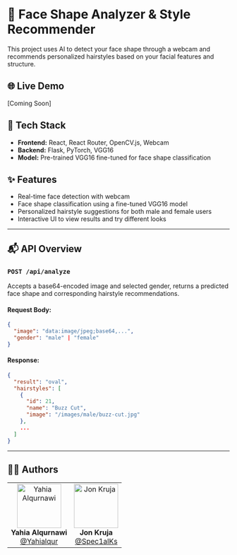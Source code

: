 # 🧠 Face Shape Analyzer & Style Recommender

This project uses AI to detect your face shape through a webcam and recommends personalized hairstyles based on your facial features and structure.

## 🌐 Live Demo
[Coming Soon]

## 🧩 Tech Stack

- **Frontend:** React, React Router, OpenCV.js, Webcam
- **Backend:** Flask, PyTorch, VGG16
- **Model:** Pre-trained VGG16 fine-tuned for face shape classification

## ✨ Features

- Real-time face detection with webcam
- Face shape classification using a fine-tuned VGG16 model
- Personalized hairstyle suggestions for both male and female users
- Interactive UI to view results and try different looks

---

## 📬 API Overview

### `POST /api/analyze`

Accepts a base64-encoded image and selected gender, returns a predicted face shape and corresponding hairstyle recommendations.

#### Request Body:
```json
{
  "image": "data:image/jpeg;base64,...",
  "gender": "male" | "female"
}
```

#### Response:
```json
{
  "result": "oval",
  "hairstyles": [
    {
      "id": 21,
      "name": "Buzz Cut",
      "image": "/images/male/buzz-cut.jpg"
    },
    ...
  ]
}
```

---

## 👨‍💻 Authors

<table>
  <tr>
    <td align="center">
      <img src="https://avatars.githubusercontent.com/u/132758381?v=4" width="100px;" alt="Yahia Alqurnawi"/><br/>
      <strong>Yahia Alqurnawi</strong><br/>
      <a href="https://github.com/Yahialqur">@Yahialqur</a>
    </td>
    <td align="center">
      <img src="https://avatars.githubusercontent.com/u/114791100?v=4" width="100px;" alt="Jon Kruja"/><br/>
      <strong>Jon Kruja</strong><br/>
      <a href="https://github.com/Spec1alKs">@Spec1alKs</a>
    </td>
  </tr>
</table>
